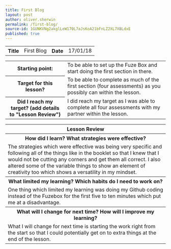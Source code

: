 ```yaml
---
title: First Blog
layout: post
author: oliver.sherwin
permalink: /first-blog/
source-id: 1GUNKVNg2akglLeW170L7aJsKoA21bFnLZ2XL7XBLdxE
published: true
---
```

<table>
  <tr>
    <th>Title</th>
    <td>First Blog</td>
    <th>Date</th>
    <td>17/01/18</td>
  </tr>
</table>


<table>
  <tr>
    <th>Starting point:</th>
    <td>To be able to set up the Fuze Box and start doing the first section in there.</td>
  </tr>
  <tr>
    <th>Target for this lesson?</th>
    <td>To be able to complete as much of the first section (four assessments) as you possibly can within the lesson.</td>
  </tr>
  <tr>
    <th>Did I reach my target?
(add details to "Lesson Review")</th>
    <td>I did reach my target as I was able to complete all four assessments with my partner within the lesson.</td>
  </tr>
</table>


<table>
  <tr>
    <th>Lesson Review</th>
  </tr>
  <tr>
    <th>How did I learn? What strategies were effective?</th>
  </tr>
  <tr>
    <td>The strategies which were effective was being very specific and following all of the things like in the booklet so that I knew that I would not be cutting any corners and get them all correct. I also altered some of the variable things to show an element of creativity too which shows a versatility in my mindset.</td>
  </tr>
  <tr>
    <th>What limited my learning? Which habits do I need to work on?</th>
  </tr>
  <tr>
    <td>One thing which limited my learning was doing my Github coding instead of the Fuzebox for the first five to ten minutes which put me at a disadvantage.</td>
  </tr>
  <tr>
    <th>What will I change for next time? How will I improve my learning?</th>
  </tr>
  <tr>
    <td>What I will change for next time is starting the work right from the start so that I could potentially get on to extra things at the end of the lesson.</td>
  </tr>
</table>


